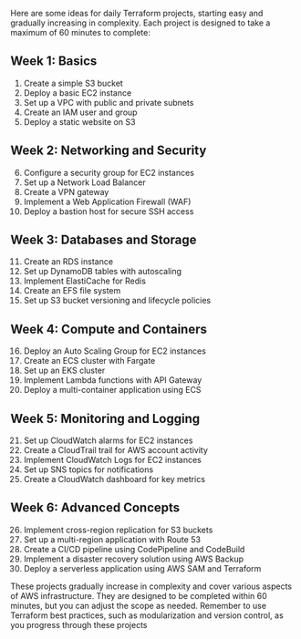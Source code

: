 Here are some ideas for daily Terraform projects, starting easy and gradually increasing in complexity. Each project is designed to take a maximum of 60 minutes to complete:

## Week 1: Basics
1. Create a simple S3 bucket
2. Deploy a basic EC2 instance
3. Set up a VPC with public and private subnets
4. Create an IAM user and group
5. Deploy a static website on S3

## Week 2: Networking and Security
6. Configure a security group for EC2 instances
7. Set up a Network Load Balancer
8. Create a VPN gateway
9. Implement a Web Application Firewall (WAF)
10. Deploy a bastion host for secure SSH access

## Week 3: Databases and Storage
11. Create an RDS instance
12. Set up DynamoDB tables with autoscaling
13. Implement ElastiCache for Redis
14. Create an EFS file system
15. Set up S3 bucket versioning and lifecycle policies

## Week 4: Compute and Containers
16. Deploy an Auto Scaling Group for EC2 instances
17. Create an ECS cluster with Fargate
18. Set up an EKS cluster
19. Implement Lambda functions with API Gateway
20. Deploy a multi-container application using ECS

## Week 5: Monitoring and Logging
21. Set up CloudWatch alarms for EC2 instances
22. Create a CloudTrail trail for AWS account activity
23. Implement CloudWatch Logs for EC2 instances
24. Set up SNS topics for notifications
25. Create a CloudWatch dashboard for key metrics

## Week 6: Advanced Concepts
26. Implement cross-region replication for S3 buckets
27. Set up a multi-region application with Route 53
28. Create a CI/CD pipeline using CodePipeline and CodeBuild
29. Implement a disaster recovery solution using AWS Backup
30. Deploy a serverless application using AWS SAM and Terraform

These projects gradually increase in complexity and cover various aspects of AWS infrastructure. They are designed to be completed within 60 minutes, but you can adjust the scope as needed. Remember to use Terraform best practices, such as modularization and version control, as you progress through these projects
